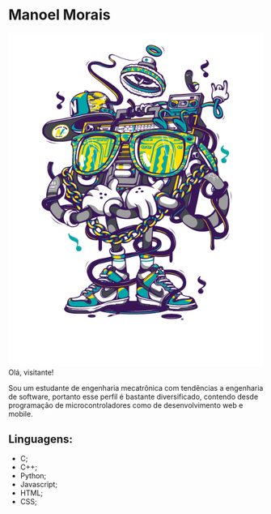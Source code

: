 # Manoel Morais #
![bibibi](/assets/robo.png)
Olá, visitante!

Sou um estudante de engenharia mecatrônica com tendências a engenharia de software, portanto esse perfil é bastante diversificado, contendo desde programação de microcontroladores como de desenvolvimento web e mobile.

## Linguagens: ##
- C;
- C++;
- Python;
- Javascript;
- HTML;
- CSS;
